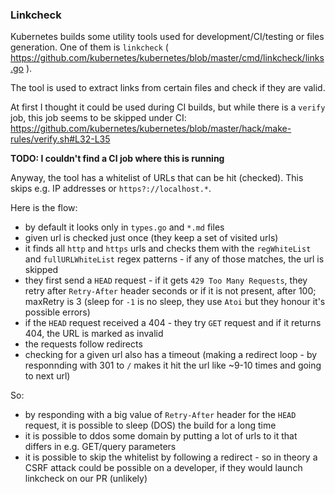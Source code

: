 ### Linkcheck

Kubernetes builds some utility tools used for development/CI/testing or files generation. One of them is `linkcheck` ( https://github.com/kubernetes/kubernetes/blob/master/cmd/linkcheck/links.go ).

The tool is used to extract links from certain files and check if they are valid.

At first I thought it could be used during CI builds, but while there is a `verify` job, this job seems to be skipped under CI: https://github.com/kubernetes/kubernetes/blob/master/hack/make-rules/verify.sh#L32-L35

**TODO: I couldn't find a CI job where this is running**

Anyway, the tool has a whitelist of URLs that can be hit (checked). This skips e.g. IP addresses or `https?://localhost.*`.

Here is the flow:
- by default it looks only in `types.go` and `*.md` files
- given url is checked just once (they keep a set of visited urls)
- it finds all `http` and `https` urls and checks them with the `regWhiteList` and `fullURLWhiteList` regex patterns - if any of those matches, the url is skipped
- they first send a `HEAD` request - if it gets `429 Too Many Requests`, they retry after `Retry-After` header seconds or if it is not present, after 100; maxRetry is 3 (sleep for `-1` is no sleep, they use `Atoi` but they honour it's possible errors)
- if the `HEAD` request received a 404 - they try `GET` request and if it returns 404, the URL is marked as invalid
- the requests follow redirects
- checking for a given url also has a timeout (making a redirect loop - by responnding with 301 to `/` makes it hit the url like ~9-10 times and going to next url)

So:
- by responding with a big value of `Retry-After` header for the `HEAD` request, it is possible to sleep (DOS) the build for a long time
- it is possible to ddos some domain by putting a lot of urls to it that differs in e.g. GET/query parameters
- it is possible to skip the whitelist by following a redirect - so in theory a CSRF attack could be possible on a developer, if they would launch linkcheck on our PR (unlikely)
